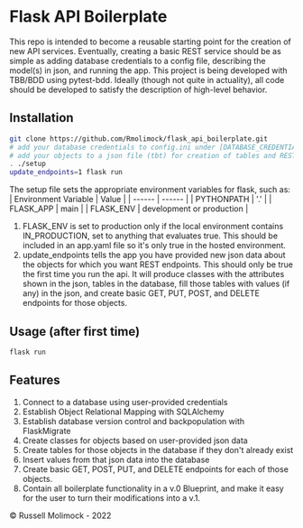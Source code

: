 # Flask API Boilerplate
This repo is intended to become a reusable starting point for the creation of new API services. Eventually, creating a basic REST service should be as simple as adding database credentials to a config file, describing the model(s) in json, and running the app. This project is being developed with TBB/BDD using pytest-bdd. Ideally (though not quite in actuality), all code should be developed to satisfy the description of high-level behavior.

## Installation
```sh
git clone https://github.com/Rmolimock/flask_api_boilerplate.git
# add your database credentials to config.ini under [DATABASE_CREDENTIALS]
# add your objects to a json file (tbt) for creation of tables and REST endpoints
. ./setup 
update_endpoints=1 flask run
```
The setup file sets the appropriate environment variables for flask, such as:
| Environment Variable | Value |
| ------ | ------ |
| PYTHONPATH | '.' |
| FLASK_APP | main |
| FLASK_ENV | development or production |
1. FLASK_ENV is set to production only if the local environment contains IN_PRODUCTION, set to anything that evaluates true. This should be included in an app.yaml file so it's only true in the hosted environment.
2. update_endpoints tells the app you have provided new json data about the objects for which you want REST endpoints. This should only be true the first time you run the api. It will produce classes with the attributes shown in the json, tables in the database, fill those tables with values (if any) in the json, and create basic GET, PUT, POST, and DELETE endpoints for those objects.


## Usage (after first time)
```sh
flask run
```

## Features
1. Connect to a database using user-provided credentials
2. Establish Object Relational Mapping with SQLAlchemy
3. Establish database version control and backpopulation with FlaskMigrate
4. Create classes for objects based on user-provided json data
5. Create tables for those objects in the database if they don't already exist
6. Insert values from that json data into the database
7. Create basic GET, POST, PUT, and DELETE endpoints for each of those objects.
8. Contain all boilerplate functionality in a v.0 Blueprint, and make it easy for the user to turn their modifications into a v.1.



© Russell Molimock - 2022